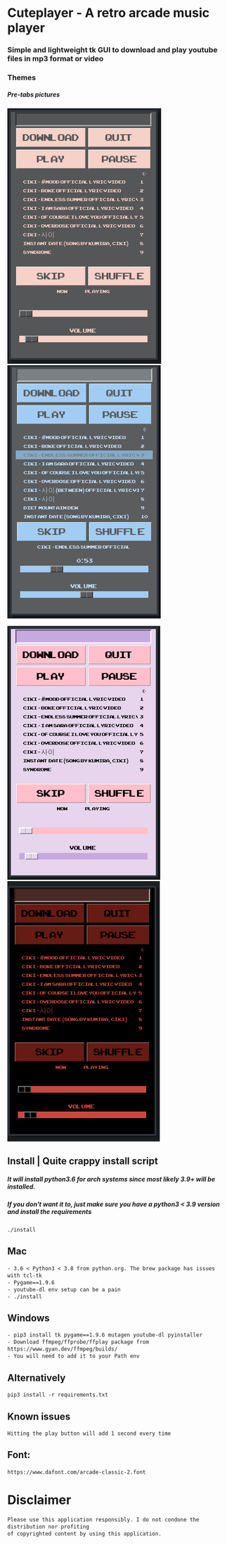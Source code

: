 # Cuteplayer - A retro arcade music player

### Simple and lightweight tk GUI to download and play youtube files in mp3 format or video

### Themes

##### Pre-tabs pictures

![bliss](https://github.com/lustered/cuteplayer/blob/master/pics/blissTheme.png) ![rainy](https://github.com/lustered/cuteplayer/blob/master/pics/rainyTheme.png)

![pastel](https://github.com/lustered/cuteplayer/blob/master/pics/pastelTheme.png) ![flame](https://github.com/lustered/cuteplayer/blob/master/pics/flameTheme.png)

## Install | Quite crappy install script

##### It will install python3.6 for arch systems since most likely 3.9+ will be installed.

##### If you don't want it to, just make sure you have a python3 < 3.9 version and install the requirements

    ./install

## Mac

    - 3.6 < Python3 < 3.8 from python.org. The brew package has issues with tcl-tk
    - Pygame==1.9.6
    - youtube-dl env setup can be a pain
    - ./install

## Windows

    - pip3 install tk pygame==1.9.6 mutagen youtube-dl pyinstaller
    - Download ffmpeg/ffprobe/ffplay package from https://www.gyan.dev/ffmpeg/builds/
    - You will need to add it to your Path env

## Alternatively

    pip3 install -r requirements.txt

## Known issues

    Hitting the play button will add 1 second every time

## Font:

    https://www.dafont.com/arcade-classic-2.font

# Disclaimer

    Please use this application responsibly. I do not condone the distribution nor profiting
    of copyrighted content by using this application.
